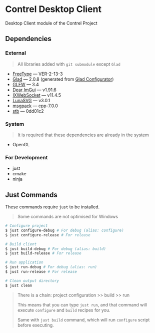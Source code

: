 # Contrel Desktop Client

Desktop Client module of the Contrel Project

## Dependencies

### External

> All libraries added with `git submodule` except `Glad`

[FreeType]: https://github.com/freetype/freetype

[Glad]: https://github.com/Dav1dde/glad

[Glad Configurator]: https://gen.glad.sh/

[GLFW]: https://github.com/glfw/glfw

[Dear ImGui]: https://github.com/ocornut/imgui

[IXWebSocket]: https://github.com/machinezone/IXWebSocket

[LunaSVG]: https://github.com/sammycage/lunasvg

[msgpack]: https://github.com/msgpack/msgpack-c

[stb]: https://github.com/nothings/stb

- [FreeType] — VER-2-13-3
- [Glad] — 2.0.8 (generated from [Glad Configurator])
- [GLFW] — 3.4
- [Dear ImGui] — v1.91.6
- [IXWebSocket] — v11.4.5
- [LunaSVG] — v3.0.1
- [msgpack] — cpp-7.0.0
- [stb] — 0dd01c2

### System

> It is required that these dependencies are already in the system

- OpenGL

### For Development

- just
- cmake
- ninja

## Just Commands

These commands require `just` to be installed.

> Some commands are not optimised for Windows

```bash
# Configure project
$ just configure-debug # For debug (alias: configure)
$ just configure-release # For release

# Build client
$ just build-debug # For debug (alias: build)
$ just build-release # For release

# Run application
$ just run-debug # For debug (alias: run)
$ just run-release # For release

# Clean output directory
$ just clean
```

> There is a chain: project configuration >> build >> run
>
> This means that you can type `just run`,
> and that command will execute `configure` and `build` recipes for you.
>
> Same with `just build` command,
> which will run `configure` script before executing.
